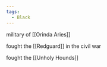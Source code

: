 ```yaml
---
tags:
  - Black
---
```

military of [[Orinda Aries]]

fought the [[Redguard]] in the civil war

fought the [[Unholy Hounds]]